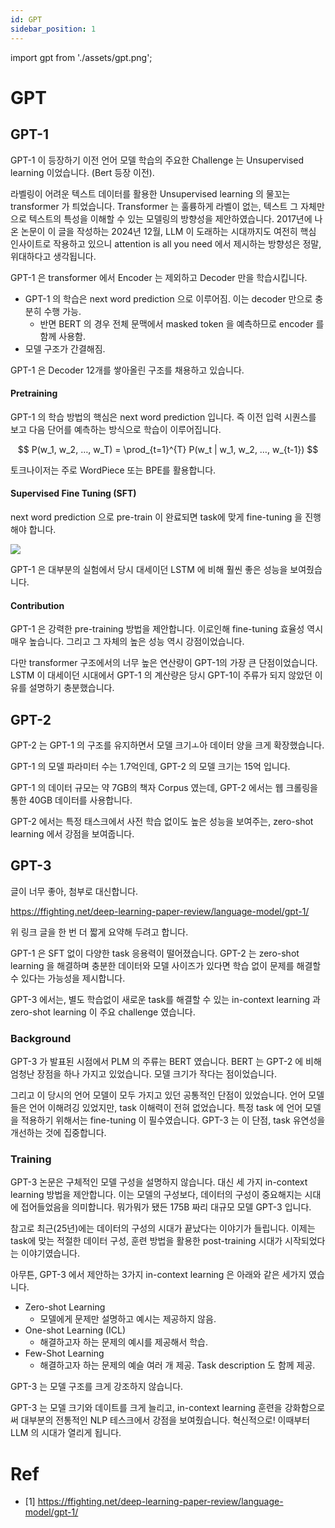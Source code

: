 ```yaml
---
id: GPT
sidebar_position: 1
---
```

import gpt from './assets/gpt.png';

# GPT

## GPT-1

GPT-1 이 등장하기 이전 언어 모델 학습의 주요한 Challenge 는 Unsupervised learning 이었습니다. (Bert 등장 이전).

라벨링이 어려운 텍스트 데이터를 활용한 Unsupervised learning 의 물꼬는 transformer 가 틔었습니다. Transformer 는 훌륭하게 라벨이 없는, 텍스트 그 자체만으로 텍스트의 특성을 이해할 수 있는 모델링의 방향성을 제안하였습니다. 2017년에 나온 논문이 이 글을 작성하는 2024년 12월, LLM 이 도래하는 시대까지도 여전히 핵심 인사이트로 작용하고 있으니 attention is all you need 에서 제시하는 방향성은 정말, 위대하다고 생각됩니다.

GPT-1 은 transformer 에서 Encoder 는 제외하고 Decoder 만을 학습시킵니다. 

- GPT-1 의 학습은 next word prediction 으로 이루어짐. 이는 decoder 만으로 충분히 수행 가능.
  - 반면 BERT 의 경우 전체 문맥에서 masked token 을 예측하므로 encoder 를 함께 사용함.
- 모델 구조가 간결해짐.

GPT-1 은 Decoder 12개를 쌓아올린 구조를 채용하고 있습니다. 

#### Pretraining

GPT-1 의 학습 방법의 핵심은 next word prediction 입니다. 즉 이전 입력 시퀀스를 보고 다음 단어를 예측하는 방식으로 학습이 이루어집니다.

$$
 P(w_1, w_2, …, w_T) = \prod_{t=1}^{T} P(w_t | w_1, w_2, …, w_{t-1}) 
$$

토크나이저는 주로 WordPiece 또는 BPE를 활용합니다.

#### Supervised Fine Tuning (SFT)

next word prediction 으로 pre-train 이 완료되면 task에 맞게 fine-tuning 을 진행해야 합니다. 

<div style={{textAlign: 'Center'}}>
    <img src={gpt} style={{border: 'solid', width: 800}} />
</div>

GPT-1 은 대부분의 실험에서 당시 대세이던 LSTM 에 비해 훨씬 좋은 성능을 보여줬습니다.

#### Contribution

GPT-1 은 강력한 pre-training 방법을 제안합니다. 이로인해 fine-tuning 효율성 역시 매우 높습니다. 그리고 그 자체의 높은 성능 역시 강점이었습니다.

다만 transformer 구조에서의 너무 높은 연산량이 GPT-1의 가장 큰 단점이었습니다. LSTM 이 대세이던 시대에서 GPT-1 의 계산량은 당시 GPT-1이 주류가 되지 않았던 이유를 설명하기 충분했습니다. 

##  GPT-2

GPT-2 는  GPT-1 의 구조를 유지하면서 모델 크기ㅗ아 데이터 양을 크게 확장했습니다.

GPT-1 의 모델 파라미터 수는 1.7억인데, GPT-2 의 모델 크기는 15억 입니다.

GPT-1 의 데이터 규모는 약 7GB의 책자 Corpus 였는데, GPT-2 에서는 웹 크롤링을 통한 40GB 데이터를 사용합니다.

GPT-2 에서는 특정 태스크에서 사전 학습 없이도 높은 성능을 보여주는, zero-shot learning 에서 강점을 보여줍니다.

## GPT-3 

글이 너무 좋아, 첨부로 대신합니다.

https://ffighting.net/deep-learning-paper-review/language-model/gpt-1/

위 링크 글을 한 번 더 짧게 요약해 두려고 합니다.

GPT-1 은 SFT 없이 다양한 task 응용력이 떨어졌습니다. GPT-2 는 zero-shot learning 을 해결하며 충분한 데이터와 모델 사이즈가 있다면 학습 없이 문제를 해결할 수 있다는 가능성을 제시합니다.

GPT-3 에서는, 별도 학습없이 새로운 task를 해결할 수 있는 in-context learning 과 zero-shot learning 이 주요 challenge 였습니다.

### Background

GPT-3 가 발표된 시점에서 PLM 의 주류는 BERT 였습니다. BERT 는 GPT-2 에 비해 엄청난 장점을 하나 가지고 있었습니다. 모델 크기가 작다는 점이었습니다.

그리고 이 당시의 언어 모델이 모두 가지고 있던 공통적인 단점이 있었습니다. 언어 모델들은 언어 이해려깅 있었지만, task 이해력이 전혀 없었습니다. 특정 task 에 언어 모델을 적용하기 위해서는 fine-tuning 이 필수였습니다. GPT-3 는 이 단점, task 유연성을 개선하는 것에 집중합니다. 

### Training

GPT-3 논문은 구체적인 모델 구성을 설명하지 않습니다. 대신 세 가지 in-context learning 방법을 제안합니다. 이는 모델의 구성보다, 데이터의 구성이 중요해지는 시대에 접어들었음을 의미합니다. 뭐가뭐가 됐든 175B 짜리 대규모 모델 GPT-3 입니다.

참고로 최근(25년)에는 데이터의 구성의 시대가 끝났다는 이야기가 들립니다. 이제는 task에 맞는 적절한 데이터 구성, 훈련 방법을 활용한 post-training 시대가 시작되었다는 이야기였습니다. 

아무튼, GPT-3 에서 제안하는 3가지 in-context learning 은 아래와 같은 세가지 였습니다.

- Zero-shot Learning
  - 모델에게 문제만 설명하고 예시는 제공하지 않음.
- One-shot Learning (ICL)
  - 해결하고자 하는 문제의 예시를 제공해서 학습.
- Few-Shot Learning 
  - 해결하고자 하는 문제의 예슬 여러 개 제공. Task description 도 함께 제공.

GPT-3 는 모델 구조를 크게 강조하지 않습니다. 

GPT-3 는 모델 크기와 데이트를 크게 늘리고, in-context learning 훈련을 강화함으로써 대부분의 전통적인 NLP 테스크에서 강점을 보여줬습니다. 혁신적으로! 이때부터 LLM 의 시대가 열리게 됩니다.

# Ref

- [1] https://ffighting.net/deep-learning-paper-review/language-model/gpt-1/